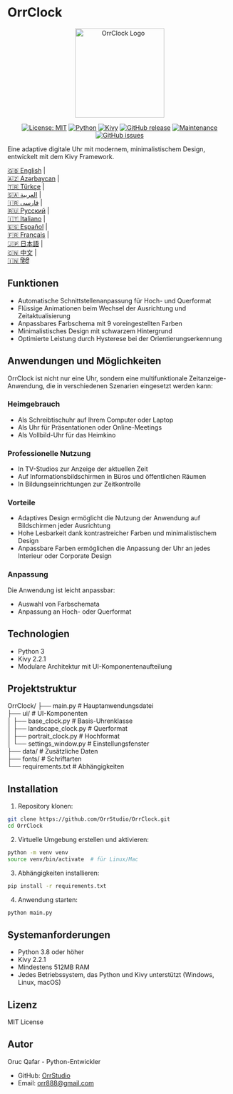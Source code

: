 # OrrClock

<div align="center">
  <img src="https://github.com/user-attachments/assets/83289c8e-472e-44d9-8bc7-eb27bec46763" alt="OrrClock Logo" width="200"/>
</div>

<div align="center">
  
[![License: MIT](https://img.shields.io/badge/License-MIT-yellow.svg)](https://opensource.org/licenses/MIT)
[![Python](https://img.shields.io/badge/Python-3.8%2B-blue)](https://www.python.org/)
[![Kivy](https://img.shields.io/badge/Kivy-2.2.1-brightgreen)](https://kivy.org/)
[![GitHub release](https://img.shields.io/badge/Release-v1.0.0-blue)](https://github.com/OrrStudio/OrrClock/releases)
[![Maintenance](https://img.shields.io/badge/Maintained%3F-yes-green.svg)](https://github.com/OrrStudio/OrrClock/graphs/commit-activity)
[![GitHub issues](https://img.shields.io/github/issues/OrrStudio/OrrClock)](https://github.com/OrrStudio/OrrClock/issues)

</div>

Eine adaptive digitale Uhr mit modernem, minimalistischem Design, entwickelt mit dem Kivy Framework.

[🇬🇧 English](../README.md) |  
[🇦🇿 Azərbaycan](README.az.md) |  
[🇹🇷 Türkçe](README.tr.md) |  
[🇸🇦 العربية](README.ar.md) |  
[🇮🇷 فارسی](README.fa.md) |  
[🇷🇺 Русский](README.ru.md) |  
[🇮🇹 Italiano](README.it.md) |  
[🇪🇸 Español](README.es.md) |  
[🇫🇷 Français](README.fr.md) |  
[🇯🇵 日本語](README.ja.md) |  
[🇨🇳 中文](README.zh.md) |  
[🇮🇳 हिंदी](README.hi.md)

## Funktionen

- Automatische Schnittstellenanpassung für Hoch- und Querformat
- Flüssige Animationen beim Wechsel der Ausrichtung und Zeitaktualisierung
- Anpassbares Farbschema mit 9 voreingestellten Farben
- Minimalistisches Design mit schwarzem Hintergrund
- Optimierte Leistung durch Hysterese bei der Orientierungserkennung

## Anwendungen und Möglichkeiten

OrrClock ist nicht nur eine Uhr, sondern eine multifunktionale Zeitanzeige-Anwendung, die in verschiedenen Szenarien eingesetzt werden kann:

### Heimgebrauch
- Als Schreibtischuhr auf Ihrem Computer oder Laptop
- Als Uhr für Präsentationen oder Online-Meetings
- Als Vollbild-Uhr für das Heimkino

### Professionelle Nutzung
- In TV-Studios zur Anzeige der aktuellen Zeit
- Auf Informationsbildschirmen in Büros und öffentlichen Räumen
- In Bildungseinrichtungen zur Zeitkontrolle

### Vorteile
- Adaptives Design ermöglicht die Nutzung der Anwendung auf Bildschirmen jeder Ausrichtung
- Hohe Lesbarkeit dank kontrastreicher Farben und minimalistischem Design
- Anpassbare Farben ermöglichen die Anpassung der Uhr an jedes Interieur oder Corporate Design

### Anpassung
Die Anwendung ist leicht anpassbar:
- Auswahl von Farbschemata
- Anpassung an Hoch- oder Querformat

## Technologien

- Python 3
- Kivy 2.2.1
- Modulare Architektur mit UI-Komponentenaufteilung

## Projektstruktur

OrrClock/
├── main.py                 # Hauptanwendungsdatei  
├── ui/                     # UI-Komponenten  
│   ├── base_clock.py       # Basis-Uhrenklasse  
│   ├── landscape_clock.py  # Querformat  
│   ├── portrait_clock.py   # Hochformat  
│   └── settings_window.py  # Einstellungsfenster  
├── data/                   # Zusätzliche Daten  
├── fonts/                  # Schriftarten  
└── requirements.txt        # Abhängigkeiten  

## Installation

1. Repository klonen:
```bash
git clone https://github.com/OrrStudio/OrrClock.git
cd OrrClock
```

2. Virtuelle Umgebung erstellen und aktivieren:
```bash
python -m venv venv
source venv/bin/activate  # für Linux/Mac
```

3. Abhängigkeiten installieren:
```bash
pip install -r requirements.txt
```

4. Anwendung starten:
```bash
python main.py
```

## Systemanforderungen

- Python 3.8 oder höher
- Kivy 2.2.1
- Mindestens 512MB RAM
- Jedes Betriebssystem, das Python und Kivy unterstützt (Windows, Linux, macOS)

## Lizenz

MIT License

## Autor

Oruc Qafar - Python-Entwickler
- GitHub: [OrrStudio](https://github.com/OrrStudio)
- Email: orr888@gmail.com
